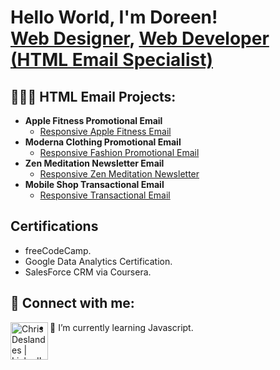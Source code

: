 <h1>Hello World, I'm Doreen! <br/><a href="https://Doreen-Guiler.github.io target="_blank">Web Designer</a>, <a href="https://www.linkedin.com/in/doreenguiler target="_blank">Web Developer (HTML Email Specialist)</a>

<h2>👩🏽‍💻 HTML Email Projects:</h2>

- <b>Apple Fitness Promotional Email</b>
  - [Responsive Apple Fitness Email](https://doreen-guiler.github.io/Apple-Fitness-HTML-Email/)
- <b>Moderna Clothing Promotional Email</b>
  - [Responsive Fashion Promotional Email](https://deslandescg.github.io/LensCrafts-HTML-Email/)
- <b>Zen Meditation Newsletter Email</b>
  - [Responsive Zen Meditation Newsletter](https://doreen-guiler.github.io/Zen-Meditation-HTML-Email/)
- <b>Mobile Shop Transactional Email</b>
  - [Responsive Transactional Email](https://deslandescg.github.io/Project-Gateway-HTML-Email/)
  
<h2>Certifications</h2>

- freeCodeCamp.
- Google Data Analytics Certification.
- SalesForce CRM via Coursera.

<h2> 🤳 Connect with me:</h2>


[<img align="left" alt="Chris Deslandes | LinkedIn" width="60px" src="https://i.ibb.co/3zn6mW3/linkedin.png" target="_blank" />][linkedin]



[linkedin]: www.linkedin.com/in/doreenguiler

- 🌱 I’m currently learning Javascript.

<!--
**joshmadakor1/joshmadakor1** is a ✨ _special_ ✨ repository because its `README.md` (this file) appears on your GitHub profile.

Here are some ideas to get you started:

- 🔭 I’m currently working on ...

- 👯 I’m looking to collaborate on ...
- 🤔 I’m looking for help with ...
- 💬 Ask me about ...
- 📫 How to reach me: ...
- 😄 Pronouns: ...
- ⚡ Fun fact: ...
-->

